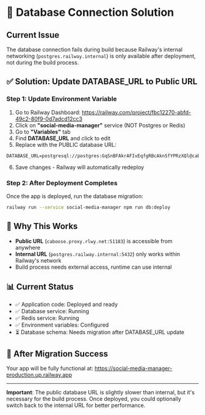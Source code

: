 # 🔧 Database Connection Solution

## Current Issue
The database connection fails during build because Railway's internal networking (`postgres.railway.internal`) is only available after deployment, not during the build process.

## ✅ Solution: Update DATABASE_URL to Public URL

### Step 1: Update Environment Variable
1. Go to Railway Dashboard: https://railway.com/project/fbc12270-abfd-49c2-80f9-0d7adcd12cc3
2. Click on **"social-media-manager"** service (NOT Postgres or Redis)
3. Go to **"Variables"** tab
4. Find **DATABASE_URL** and click to edit
5. Replace with the PUBLIC database URL:

```
DATABASE_URL=postgresql://postgres:GqSnBFAkrAFIvEqfgRBcAknSfYPRzXQl@caboose.proxy.rlwy.net:51183/railway
```

6. Save changes - Railway will automatically redeploy

### Step 2: After Deployment Completes
Once the app is deployed, run the database migration:

```bash
railway run --service social-media-manager npm run db:deploy
```

## 🎯 Why This Works
- **Public URL** (`caboose.proxy.rlwy.net:51183`) is accessible from anywhere
- **Internal URL** (`postgres.railway.internal:5432`) only works within Railway's network
- Build process needs external access, runtime can use internal

## 📊 Current Status
- ✅ Application code: Deployed and ready
- ✅ Database service: Running
- ✅ Redis service: Running
- ✅ Environment variables: Configured
- ⏳ Database schema: Needs migration after DATABASE_URL update

## 🚀 After Migration Success
Your app will be fully functional at:
https://social-media-manager-production.up.railway.app

---

**Important**: The public database URL is slightly slower than internal, but it's necessary for the build process. Once deployed, you could optionally switch back to the internal URL for better performance.